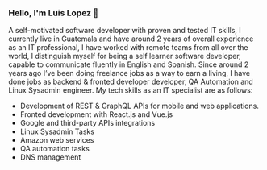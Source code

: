 ### Hello, I'm Luis Lopez 👋

A self-motivated software developer with proven and tested IT skills, I currently live in Guatemala and have around 2 years of overall experience as an IT professional, I have worked with remote teams from all over the world, I distinguish myself for being a self learner software developer, capable to communicate fluently in English and Spanish. Since around 2 years ago I’ve been doing freelance jobs as a way to earn a living, I have done jobs as backend & fronted developer developer, QA Automation and Linux Sysadmin engineer. My tech skills as an IT specialist are as follows:

* Development of REST & GraphQL APIs for mobile and web applications.
* Fronted development with React.js and Vue.js
* Google and third-party APIs integrations
* Linux Sysadmin Tasks
* Amazon web services
* QA automation tasks
* DNS management

<!--
**Luis-Rene-Lopez/Luis-Rene-Lopez** is a ✨ _special_ ✨ repository because its `README.md` (this file) appears on your GitHub profile.

Here are some ideas to get you started:

- 🔭 I’m currently working on ...
- 🌱 I’m currently learning ...
- 👯 I’m looking to collaborate on ...
- 🤔 I’m looking for help with ...
- 💬 Ask me about ...
- 📫 How to reach me: ...
- 😄 Pronouns: ...
- ⚡ Fun fact: ...
-->
